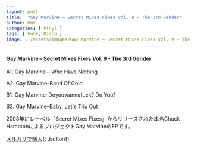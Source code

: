 ```yaml
---
layout: post
title:  "Gay Marvine – Secret Mixes Fixes Vol. 9 - The 3rd Gender"
author: mmr
categories: [ Vinyl ]
tags: [ Funk, Disco ]
image: ../assets/images/Gay Marvine – Secret Mixes Fixes Vol. 9 - The 3rd Gender.jpg
---
```


#### Gay Marvine – Secret Mixes Fixes Vol. 9 - The 3rd Gender

A1. Gay Marvine–I Who Have Nothing

A2. Gay Marvine–Band Of Gold

B1. Gay Marvine–Doyouwannafuck? Do You?

B2. Gay Marvine–Baby, Let's Trip Out

2008年にレーベル「Secret Mixes Fixes」からリリースされた本名Chuck HamptonによるプロジェクトGay MarvineのEPです。

[メルカリで購入](https://jp.mercari.com/item/m65896255728){: .button1}

